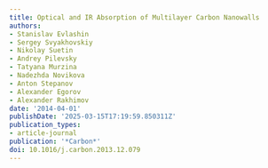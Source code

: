 ```yaml
---
title: Optical and IR Absorption of Multilayer Carbon Nanowalls
authors:
- Stanislav Evlashin
- Sergey Svyakhovskiy
- Nikolay Suetin
- Andrey Pilevsky
- Tatyana Murzina
- Nadezhda Novikova
- Anton Stepanov
- Alexander Egorov
- Alexander Rakhimov
date: '2014-04-01'
publishDate: '2025-03-15T17:19:59.850311Z'
publication_types:
- article-journal
publication: '*Carbon*'
doi: 10.1016/j.carbon.2013.12.079
---
```

